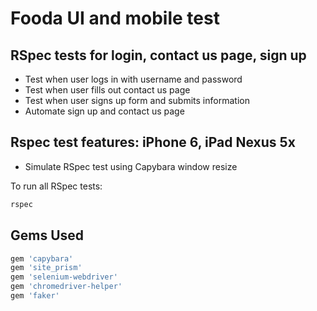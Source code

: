 # Fooda UI and mobile test

## RSpec tests for login, contact us page, sign up

* Test when user logs in with username and password
* Test when user fills out contact us page
* Test when user signs up form and submits information
* Automate sign up and contact us page


##  Rspec test features: iPhone 6, iPad Nexus 5x

* Simulate RSpec test using Capybara window resize

To run all RSpec tests:

```bash
rspec
```


## Gems Used

```ruby
gem 'capybara'
gem 'site_prism'
gem 'selenium-webdriver'
gem 'chromedriver-helper'
gem 'faker'
```
